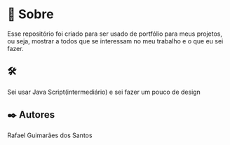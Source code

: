 # 🎱 Sobre

Esse repositório foi criado para ser usado de portfólio para meus projetos, ou seja, 
mostrar a todos que se interessam no meu trabalho e o que eu sei fazer.

## 🛠️

Sei usar Java Script(intermediário) e sei fazer um pouco de design

## ✒️ Autores

Rafael Guimarães dos Santos

